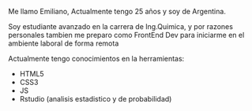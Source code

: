 Me llamo Emiliano, Actualmente tengo 25 años y soy de Argentina.

Soy estudiante avanzado en la carrera de Ing.Quimica, y por razones personales tambien me preparo como FrontEnd Dev para iniciarme en el ambiente laboral de forma remota

Actualmente tengo conocimientos en la herramientas:

- HTML5
- CSS3
- JS
- Rstudio (analisis estadistico y de probabilidad)
